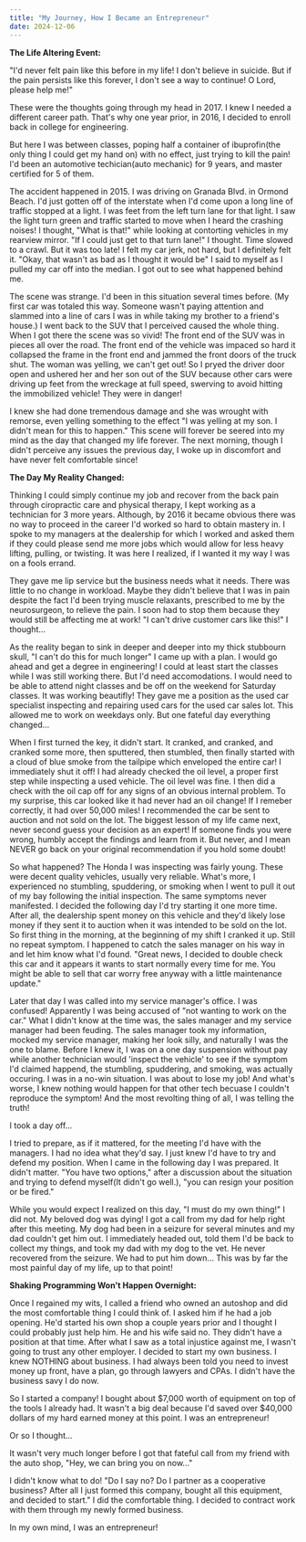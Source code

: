 ```yaml
---
title: "My Journey, How I Became an Entrepreneur"
date: 2024-12-06
---
```

**The Life Altering Event:**

"I'd never felt pain like this before in my life! I don't believe in suicide. But if the pain persists like this forever, I don't see a way to continue! O Lord, please help me!"

These were the thoughts going through my head in 2017. I knew I needed a different career path. That's why one year prior, in 2016, I decided to enroll back in college for engineering.

But here I was between classes, poping half a container of ibuprofin(the only thing I could get my hand on) with no effect, just trying to kill the pain! I'd been an automotive 
techician(auto mechanic) for 9 years, and master certified for 5 of them.

The accident happened in 2015. I was driving on Granada Blvd. in Ormond Beach. I'd just gotten off of the interstate when I'd come upon a long line of traffic stopped at a light.
I was feet from the left turn lane for that light. I saw the light turn green and traffic started to move when I heard the crashing noises! I thought, "What is that!" while looking at 
contorting vehicles in my rearview mirror. "If I could just get to that turn lane!" I thought. Time slowed to a crawl. But it was too late! I felt my car jerk, not hard, but I definitely felt it.
"Okay, that wasn't as bad as I thought it would be" I said to myself as I pulled my car off into the median. I got out to see what happened behind me.

The scene was strange. I'd been in this situation several times before. (My first car was totaled this way. Someone wasn't paying attention and slammed into a line of cars I was in while taking my 
brother to a friend's house.) I went back to the SUV that I perceived caused the whole thing. When I got there the scene was so vivid! The front end of the SUV was in pieces all over the road. 
The front end of the vehicle was impaced so hard it collapsed the frame in the front end and jammed the front doors of the truck shut. The woman was yelling, we can't get out! So I pryed the driver 
door open and ushered her and her son out of the SUV because other cars were driving up feet from the wreckage at full speed, swerving to avoid hitting the immobilized vehicle! They were in danger!

I knew she had done tremendous damage and she was wrought with remorse, even yelling something to the effect "I was yelling at my son. I didn't mean for this to happen." This scene will forever be seered
into my mind as the day that changed my life forever. The next morning, though I didn't perceive any issues the previous day, I woke up in discomfort and have never felt comfortable since!

**The Day My Reality Changed:**

Thinking I could simply continue my job and recover from the back pain through ciropractic care and physical therapy, I kept working as a technician for 3 more years. Although, by 2016 it became obvious 
there was no way to proceed in the career I'd worked so hard to obtain mastery in. I spoke to my managers at the dealership for which I worked and asked them if they could please send me more jobs which 
would allow for less heavy lifting, pulling, or twisting. It was here I realized, if I wanted it my way I was on a fools errand. 

They gave me lip service but the business needs what it needs. There was little to no change in workload. Maybe they didn't believe that I was in pain despite the fact I'd been trying muscle relaxants,
 prescribed to me by the neurosurgeon, to relieve the pain. I soon had to stop them because they would still be affecting me at work! "I can't drive customer cars like this!" I thought...

As the reality began to sink in deeper and deeper into my thick stubbourn skull, "I can't do this for much longer" I came up with a plan. I would go ahead and get a degree in engineering! I could at least 
start the classes while I was still working there. But I'd need accomodations. I would need to be able to attend night classes and be off on the weekend for Saturday classes. It was working beautifly! They 
gave me a position as the used car specialist inspecting and repairing used cars for the used car sales lot. This allowed me to work on weekdays only. But one fateful day everything changed...

When I first turned the key, it didn't start. It cranked, and cranked, and cranked some more, then sputtered, then stumbled, then finally started with a cloud of blue smoke from the tailpipe which enveloped
the entire car! I immediately shut it off! I had already checked the oil level, a proper first step while inspecting a used vehicle. The oil level was fine. I then did a check with the oil cap off for any signs of 
an obvious internal problem. To my surprise, this car looked like it had never had an oil change! If I remeber correctly, it had over 50,000 miles! I recommended the car be sent to auction and not sold on 
the lot. The biggest lesson of my life came next, never second guess your decision as an expert! If someone finds you were wrong, humbly accept the findings and learn from it. But never, and I mean NEVER 
go back on your original recommendation if you hold some doubt!

So what happened? The Honda I was inspecting was fairly young. These were decent quality vehicles, usually very reliable. What's more, I experienced no stumbling, spuddering, or smoking when I went to pull it out of my bay following the initial inspection. 
The same symptoms never manifested. I decided the following day I'd try starting it one more time. After all, the dealership spent money on this vehicle and they'd likely lose money if they sent it to auction
when it was intended to be sold on the lot. So first thing in the morning, at the beginning of my shift I cranked it up. Still no repeat symptom. I happened to catch the sales manager on his way in and let him
know what I'd found. "Great news, I decided to double check this car and it appears it wants to start normally every time for me. You might be able to sell that car worry free anyway with a little maintenance 
update."

Later that day I was called into my service manager's office. I was confused! Apparently I was being accused of "not wanting to work on the car." What I didn't know at the time was, the sales manager and my 
service manager had been feuding. The sales manager took my information, mocked my service manager, making her look silly, and naturally I was the one to blame. Before I knew it, I was on a one day suspension 
without pay while another technician would 'inspect the vehicle' to see if the symptom I'd claimed happend, the stumbling, spuddering, and smoking, was actually occuring. I was in a no-win situation. I was 
about to lose my job! And what's worse, I knew nothing would happen for that other tech becuase I couldn't reproduce the symptom! And the most revolting thing of all, I was telling the truth!

I took a day off...

I tried to prepare, as if it mattered, for the meeting I'd have with the managers. I had no idea what they'd say. I just knew I'd have to try and defend my position. When I came in the following day I was prepared. 
It didn't matter. "You have two options," after a discussion about the situation and trying to defend myself(It didn't go well.), "you can resign your position or be fired."

While you would expect I realized on this day, "I must do my own thing!" I did not. My beloved dog was dying! I got a call from my dad for help right after this meeting. My dog had been in a seizure for several 
minutes and my dad couldn't get him out. I immediately headed out, told them I'd be back to collect my things, and took my dad with my dog to the vet. He never recovered from the seizure. We had to put him down...
This was by far the most painful day of my life, up to that point!

**Shaking Programming Won't Happen Overnight:**

Once I regained my wits, I called a friend who owned an autoshop and did the most comfortable thing I could think of. I asked him if he had a job opening. He'd started his own shop a couple years prior and
I thought I could probably just help him. He and his wife said no. They didn't have a position at that time. After what I saw as a total injustice against me, I wasn't going to trust any other employer. I 
decided to start my own business. I knew NOTHING about business. I had always been told you need to invest money up front, have a plan, go through lawyers and CPAs. I didn't have the business savy I do now.

So I started a company! I bought about $7,000 worth of equipment on top of the tools I already had. It wasn't a big deal because I'd saved over $40,000 dollars of my hard earned money at this point. I was an 
entrepreneur! 

Or so I thought...

It wasn't very much longer before I got that fateful call from my friend with the auto shop, "Hey, we can bring you on now..." 

I didn't know what to do! "Do I say no? Do I partner as a cooperative business? After all I just formed this company, bought all this equipment, and decided to start." I did the comfortable thing. I decided to 
contract work with them through my newly formed business. 

In my own mind, I was an entrepreneur!
